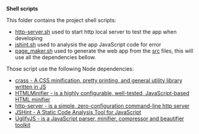 **Shell scripts**

This folder contains the project shell scripts:<br>

- [http-server.sh](https://github.com/fgl27/PVModel/blob/master/scripts/shell/http-server.sh) used to start http local server to test the app when developing
- [jshint.sh](https://github.com/fgl27/PVModel/blob/master/scripts/shell/jshint.sh) used to analysis the app JavaScript code for error
- [page_maker.sh](https://github.com/fgl27/PVModel/blob/master/scripts/shell/page_maker.sh) used to generate the web app from the [src](https://github.com/fgl27/PVModel/tree/master/page) files, this will use all the dependencies bellow.


Those script use the following Node dependencies:<br>

- [crass - A CSS minification, pretty printing, and general utility library written in JS](https://github.com/mattbasta/crass)
- [HTMLMinifier - is a highly configurable, well-tested, JavaScript-based HTML minifier](https://github.com/kangax/html-minifier)
- [http-server - is a simple, zero-configuration command-line http server](https://github.com/http-party/http-server)
- [JSHint - A Static Code Analysis Tool for JavaScript](https://github.com/jshint/jshint)
- [UglifyJS - is a JavaScript parser, minifier, compressor and beautifier toolkit](https://github.com/mishoo/UglifyJS2)
